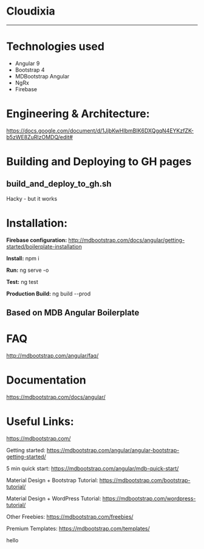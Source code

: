 # Cloudixia 
________

# Technologies used

* Angular 9
* Bootstrap 4
* MDBootstrap Angular
* NgRx
* Firebase

# Engineering & Architecture:
https://docs.google.com/document/d/1JjbKwHIbmBIK6DXQgqN4EYKzfZK-b5zWE8ZuRlzOMDQ/edit#

# Building and Deploying to GH pages

## build_and_deploy_to_gh.sh
Hacky - but it works

# Installation:

**Firebase configuration:**
http://mdbootstrap.com/docs/angular/getting-started/boilerplate-installation

**Install:**
npm i

**Run:**
ng serve -o

**Test:**
ng test

**Production Build:**
ng build --prod


## Based on MDB Angular Boilerplate

# FAQ
http://mdbootstrap.com/angular/faq/

# Documentation
https://mdbootstrap.com/docs/angular/

# Useful Links:

https://mdbootstrap.com/

Getting started: https://mdbootstrap.com/angular/angular-bootstrap-getting-started/

5 min quick start: https://mdbootstrap.com/angular/mdb-quick-start/

Material Design + Bootstrap Tutorial: https://mdbootstrap.com/bootstrap-tutorial/

Material Design + WordPress Tutorial: https://mdbootstrap.com/wordpress-tutorial/

Other Freebies: https://mdbootstrap.com/freebies/

Premium Templates: https://mdbootstrap.com/templates/

hello

